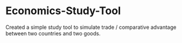 # Economics-Study-Tool
Created a simple study tool to simulate trade / comparative advantage between two countries and two goods.
